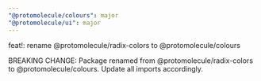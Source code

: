 ```yaml
---
"@protomolecule/colours": major
"@protomolecule/ui": major
---
```


feat!: rename @protomolecule/radix-colors to @protomolecule/colours

BREAKING CHANGE: Package renamed from @protomolecule/radix-colors to @protomolecule/colours. Update all imports accordingly.
